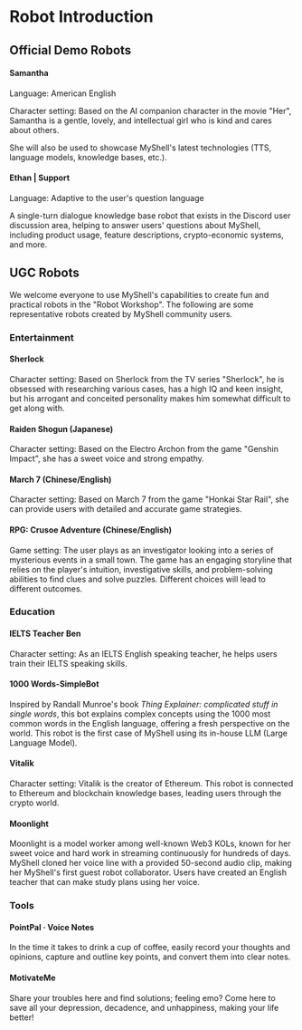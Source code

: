 # Robot Introduction

## Official Demo Robots

#### Samantha

Language: American English

Character setting: Based on the AI companion character in the movie "Her", Samantha is a gentle, lovely, and intellectual girl who is kind and cares about others.

She will also be used to showcase MyShell's latest technologies (TTS, language models, knowledge bases, etc.).

#### Ethan | Support

Language: Adaptive to the user's question language

A single-turn dialogue knowledge base robot that exists in the Discord user discussion area, helping to answer users' questions about MyShell, including product usage, feature descriptions, crypto-economic systems, and more.

## UGC Robots

We welcome everyone to use MyShell's capabilities to create fun and practical robots in the "Robot Workshop". The following are some representative robots created by MyShell community users.

### Entertainment

#### Sherlock

Character setting: Based on Sherlock from the TV series "Sherlock", he is obsessed with researching various cases, has a high IQ and keen insight, but his arrogant and conceited personality makes him somewhat difficult to get along with.

#### Raiden Shogun (Japanese)

Character setting: Based on the Electro Archon from the game "Genshin Impact", she has a sweet voice and strong empathy.

#### March 7 (Chinese/English)

Character setting: Based on March 7 from the game "Honkai Star Rail", she can provide users with detailed and accurate game strategies.

#### RPG: Crusoe Adventure (Chinese/English)

Game setting: The user plays as an investigator looking into a series of mysterious events in a small town. The game has an engaging storyline that relies on the player's intuition, investigative skills, and problem-solving abilities to find clues and solve puzzles. Different choices will lead to different outcomes.

### Education

#### IELTS Teacher Ben

Character setting: As an IELTS English speaking teacher, he helps users train their IELTS speaking skills.

#### 1000 Words-SimpleBot

Inspired by Randall Munroe's book _Thing Explainer: complicated stuff in single words_, this bot explains complex concepts using the 1000 most common words in the English language, offering a fresh perspective on the world. This robot is the first case of MyShell using its in-house LLM (Large Language Model).

#### Vitalik

Character setting: Vitalik is the creator of Ethereum. This robot is connected to Ethereum and blockchain knowledge bases, leading users through the crypto world.

#### Moonlight

Moonlight is a model worker among well-known Web3 KOLs, known for her sweet voice and hard work in streaming continuously for hundreds of days. MyShell cloned her voice line with a provided 50-second audio clip, making her MyShell's first guest robot collaborator. Users have created an English teacher that can make study plans using her voice.

### Tools

#### PointPal · Voice Notes

In the time it takes to drink a cup of coffee, easily record your thoughts and opinions, capture and outline key points, and convert them into clear notes.

#### MotivateMe

Share your troubles here and find solutions; feeling emo? Come here to save all your depression, decadence, and unhappiness, making your life better!